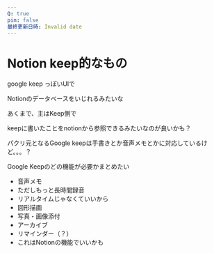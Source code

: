 ```yaml
---
Q: true
pin: false
最終更新日時: Invalid date
---
```

# Notion keep的なもの

google keep っぽいUIで

Notionのデータベースをいじれるみたいな

あくまで、主はKeep側で

keepに書いたことをnotionから参照できるみたいなのが良いかも？

パクリ元となるGoogle keepは手書きとか音声メモとかに対応しているけど。。。？

Google Keepのどの機能が必要かまとめたい

- 音声メモ  
- ただしもっと長時間録音  
- リアルタイムじゃなくていいから  
- 図形描画  
- 写真・画像添付  
- アーカイブ  
- リマインダー（？）  
- これはNotionの機能でいいかも